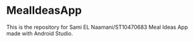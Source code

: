 # MealIdeasApp
This is the repository for Sami EL Naamani/ST10470683 Meal Ideas App made with Android Studio.

